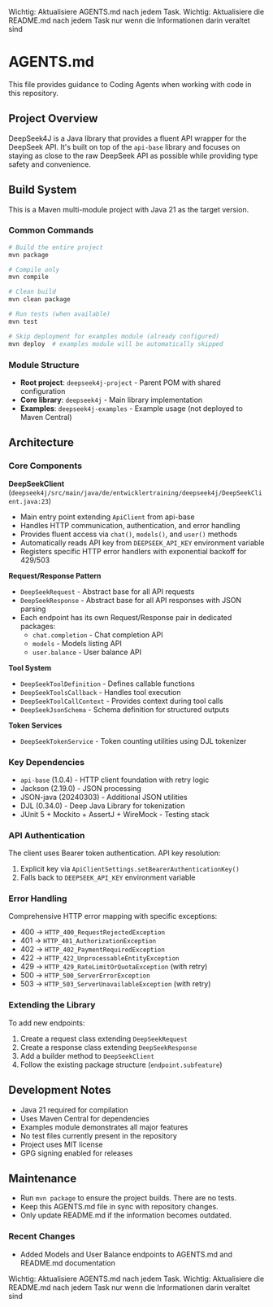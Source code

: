 Wichtig: Aktualisiere AGENTS.md nach jedem Task.
Wichtig: Aktualisiere die README.md nach jedem Task nur wenn die Informationen darin veraltet sind

# AGENTS.md

This file provides guidance to Coding Agents when working with code in this repository.

## Project Overview

DeepSeek4J is a Java library that provides a fluent API wrapper for the DeepSeek API. It's built on top of the `api-base` library and focuses on staying as close to the raw DeepSeek API as possible while providing type safety and convenience.

## Build System

This is a Maven multi-module project with Java 21 as the target version.

### Common Commands

```bash
# Build the entire project
mvn package

# Compile only
mvn compile

# Clean build
mvn clean package

# Run tests (when available)
mvn test

# Skip deployment for examples module (already configured)
mvn deploy  # examples module will be automatically skipped
```

### Module Structure

- **Root project**: `deepseek4j-project` - Parent POM with shared configuration
- **Core library**: `deepseek4j` - Main library implementation  
- **Examples**: `deepseek4j-examples` - Example usage (not deployed to Maven Central)

## Architecture

### Core Components

**DeepSeekClient** (`deepseek4j/src/main/java/de/entwicklertraining/deepseek4j/DeepSeekClient.java:23`)
- Main entry point extending `ApiClient` from api-base
- Handles HTTP communication, authentication, and error handling
- Provides fluent access via `chat()`, `models()`, and `user()` methods
- Automatically reads API key from `DEEPSEEK_API_KEY` environment variable
- Registers specific HTTP error handlers with exponential backoff for 429/503

**Request/Response Pattern**
- `DeepSeekRequest` - Abstract base for all API requests
- `DeepSeekResponse` - Abstract base for all API responses with JSON parsing
- Each endpoint has its own Request/Response pair in dedicated packages:
  - `chat.completion` - Chat completion API
  - `models` - Models listing API  
  - `user.balance` - User balance API

**Tool System**
- `DeepSeekToolDefinition` - Defines callable functions
- `DeepSeekToolsCallback` - Handles tool execution
- `DeepSeekToolCallContext` - Provides context during tool calls
- `DeepSeekJsonSchema` - Schema definition for structured outputs

**Token Services**
- `DeepSeekTokenService` - Token counting utilities using DJL tokenizer

### Key Dependencies

- `api-base` (1.0.4) - HTTP client foundation with retry logic
- Jackson (2.19.0) - JSON processing
- JSON-java (20240303) - Additional JSON utilities
- DJL (0.34.0) - Deep Java Library for tokenization
- JUnit 5 + Mockito + AssertJ + WireMock - Testing stack

### API Authentication

The client uses Bearer token authentication. API key resolution:
1. Explicit key via `ApiClientSettings.setBearerAuthenticationKey()`
2. Falls back to `DEEPSEEK_API_KEY` environment variable

### Error Handling

Comprehensive HTTP error mapping with specific exceptions:
- 400 → `HTTP_400_RequestRejectedException`
- 401 → `HTTP_401_AuthorizationException` 
- 402 → `HTTP_402_PaymentRequiredException`
- 422 → `HTTP_422_UnprocessableEntityException`
- 429 → `HTTP_429_RateLimitOrQuotaException` (with retry)
- 500 → `HTTP_500_ServerErrorException`
- 503 → `HTTP_503_ServerUnavailableException` (with retry)

### Extending the Library

To add new endpoints:
1. Create a request class extending `DeepSeekRequest`
2. Create a response class extending `DeepSeekResponse`  
3. Add a builder method to `DeepSeekClient`
4. Follow the existing package structure (`endpoint.subfeature`)

## Development Notes

- Java 21 required for compilation
- Uses Maven Central for dependencies
- Examples module demonstrates all major features
- No test files currently present in the repository
- Project uses MIT license
- GPG signing enabled for releases

## Maintenance
- Run `mvn package` to ensure the project builds. There are no tests.
- Keep this AGENTS.md file in sync with repository changes.
- Only update README.md if the information becomes outdated.

### Recent Changes
* Added Models and User Balance endpoints to AGENTS.md and README.md documentation

Wichtig: Aktualisiere AGENTS.md nach jedem Task.
Wichtig: Aktualisiere die README.md nach jedem Task nur wenn die Informationen darin veraltet sind